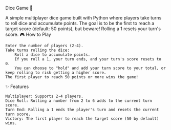 Dice Game 🎲

A simple multiplayer dice game built with Python where players take turns to roll dice and accumulate points. The goal is to be the first to reach a target score (default: 50 points), but beware! Rolling a 1 resets your turn's score.
🎮 How to Play

    Enter the number of players (2-4).
    Take turns rolling the dice:
        Roll a dice to accumulate points.
        If you roll a 1, your turn ends, and your turn's score resets to 0.
        You can choose to "hold" and add your turn score to your total, or keep rolling to risk getting a higher score.
    The first player to reach 50 points or more wins the game!

✨ Features

    Multiplayer: Supports 2-4 players.
    Dice Roll: Rolling a number from 2 to 6 adds to the current turn score.
    Turn End: Rolling a 1 ends the player's turn and resets the current turn score.
    Victory: The first player to reach the target score (50 by default) wins.
